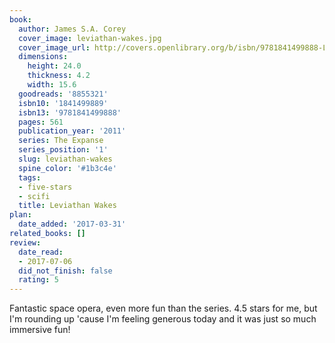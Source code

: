 ```yaml
---
book:
  author: James S.A. Corey
  cover_image: leviathan-wakes.jpg
  cover_image_url: http://covers.openlibrary.org/b/isbn/9781841499888-L.jpg
  dimensions:
    height: 24.0
    thickness: 4.2
    width: 15.6
  goodreads: '8855321'
  isbn10: '1841499889'
  isbn13: '9781841499888'
  pages: 561
  publication_year: '2011'
  series: The Expanse
  series_position: '1'
  slug: leviathan-wakes
  spine_color: '#1b3c4e'
  tags:
  - five-stars
  - scifi
  title: Leviathan Wakes
plan:
  date_added: '2017-03-31'
related_books: []
review:
  date_read:
  - 2017-07-06
  did_not_finish: false
  rating: 5
---
```


Fantastic space opera, even more fun than the series. 4.5 stars for me, but I'm rounding up 'cause I'm feeling generous today and it was just so much immersive fun!
